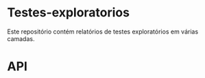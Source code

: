 # Testes-exploratorios

Este repositório contém relatórios de testes exploratórios em várias camadas.

# API

